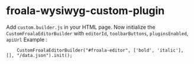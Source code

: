 # froala-wysiwyg-custom-plugin
Add `custom.builder.js` in your HTML page. Now initialize the `CustomFroalaEditorBuilder` with `editorId`, `toolbarButtons`, `pluginsEnabled`, `apiUrl`
Example : 
```shell
    CustomFroalaEditorBuilder("#froala-editor", ['bold', 'italic'], [], "/data.json").init();
```